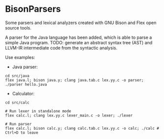 # BisonParsers
Some parsers and lexical analyzers created with GNU Bison and Flex open source tools.

A parser for the Java language has been added, which is able to parse a simple Java program.
TODO: generate an abstract syntax tree (AST) and LLVM-IR intermediate code from the syntactic 
analysis.

Use examples:
- Java parser:
```
cd src/java
flex java.l; bison java.y; clang java.tab.c lex.yy.c -o parser; ./parser hello.java

```

- Calculator:
```
cd src/calc

# Run lexer in standalone mode
flex calc.l; clang lex.yy.c lexer_main.c -o lexer; ./lexer

# Run parser
flex calc.l; bison calc.y; clang calc.tab.c lex.yy.c -o calc; ./calc # Ctrl+D to leave
```

